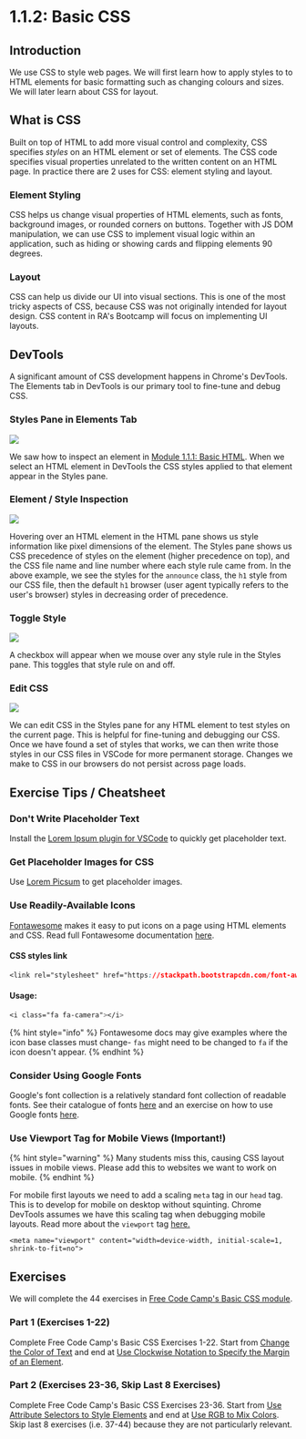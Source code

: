 # 1.1.2: Basic CSS

## Introduction

We use CSS to style web pages. We will first learn how to apply styles to to HTML elements for basic formatting such as changing colours and sizes. We will later learn about CSS for layout.

## What is CSS

Built on top of HTML to add more visual control and complexity, CSS specifies _styles_ on an HTML element or set of elements. The CSS code specifies visual properties unrelated to the written content on an HTML page. In practice there are 2 uses for CSS: element styling and layout.

### **Element Styling**

CSS helps us change visual properties of HTML elements, such as fonts, background images, or rounded corners on buttons. Together with JS DOM manipulation, we can use CSS to implement visual logic within an application, such as hiding or showing cards and flipping elements 90 degrees.

### **Layout**

CSS can help us divide our UI into visual sections. This is one of the most tricky aspects of CSS, because CSS was not originally intended for layout design. CSS content in RA's Bootcamp will focus on implementing UI layouts.

## DevTools

A significant amount of CSS development happens in Chrome's DevTools. The Elements tab in DevTools is our primary tool to fine-tune and debug CSS.

### Styles Pane in Elements Tab

![](../../.gitbook/assets/dt-css-main.jpg)

We saw how to inspect an element in [Module 1.1.1: Basic HTML](1.1.1-basic-html.md). When we select an HTML element in DevTools the CSS styles applied to that element appear in the Styles pane.

### Element / Style Inspection

![](../../.gitbook/assets/dt-css-hover.jpg)

Hovering over an HTML element in the HTML pane shows us style information like pixel dimensions of the element. The Styles pane shows us CSS precedence of styles on the element \(higher precedence on top\), and the CSS file name and line number where each style rule came from. In the above example, we see the styles for the `announce` class, the `h1` style from our CSS file, then the default `h1` browser \(user agent typically refers to the user's browser\) styles in decreasing order of precedence.

### Toggle Style

![](../../.gitbook/assets/dt-css-check.jpg)

A checkbox will appear when we mouse over any style rule in the Styles pane. This toggles that style rule on and off.

### Edit CSS

![](../../.gitbook/assets/dt-css-add.jpg)

We can edit CSS in the Styles pane for any HTML element to test styles on the current page. This is helpful for fine-tuning and debugging our CSS. Once we have found a set of styles that works, we can then write those styles in our CSS files in VSCode for more permanent storage. Changes we make to CSS in our browsers do not persist across page loads.

## Exercise Tips / Cheatsheet

### Don't Write Placeholder Text

Install the [Lorem Ipsum plugin for VSCode](https://marketplace.visualstudio.com/items?itemName=Tyriar.lorem-ipsum) to quickly get placeholder text.

### Get Placeholder Images for CSS

Use [Lorem Picsum](https://picsum.photos/) to get placeholder images.

### Use Readily-Available Icons

[Fontawesome](https://fontawesome.com/) makes it easy to put icons on a page using HTML elements and CSS. Read full Fontawesome documentation [here](https://fontawesome.com/how-to-use/on-the-web/referencing-icons/basic-use).

#### CSS styles link

```css
<link rel="stylesheet" href="https://stackpath.bootstrapcdn.com/font-awesome/4.7.0/css/font-awesome.min.css" crossorigin="anonymous">
```

#### Usage:

```css
<i class="fa fa-camera"></i>
```

{% hint style="info" %}
Fontawesome docs may give examples where the icon base classes must change- `fas` might need to be changed to `fa` if the icon doesn't appear.
{% endhint %}

### Consider Using Google Fonts

Google's font collection is a relatively standard font collection of readable fonts. See their catalogue of fonts [here](https://fonts.google.com/) and an exercise on how to use Google fonts [here](https://www.freecodecamp.org/learn/responsive-web-design/basic-css/import-a-google-font). 

### Use Viewport Tag for Mobile Views \(Important!\)

{% hint style="warning" %}
Many students miss this, causing CSS layout issues in mobile views. Please add this to websites we want to work on mobile.
{% endhint %}

For mobile first layouts we need to add a scaling `meta` tag in our `head` tag. This is to develop for mobile on desktop without squinting. Chrome DevTools assumes we have this scaling tag when debugging mobile layouts. Read more about the `viewport` tag [here.](https://developer.mozilla.org/en-US/docs/Web/HTML/Viewport_meta_tag)

```markup
<meta name="viewport" content="width=device-width, initial-scale=1, shrink-to-fit=no">
```

## Exercises

We will complete the 44 exercises in [Free Code Camp's Basic CSS module](https://www.freecodecamp.org/learn/responsive-web-design/basic-css/).

### Part 1 \(Exercises 1-22\)

Complete Free Code Camp's Basic CSS Exercises 1-22. Start from [Change the Color of Text](https://www.freecodecamp.org/learn/responsive-web-design/basic-css/change-the-color-of-text) and end at [Use Clockwise Notation to Specify the Margin of an Element](https://www.freecodecamp.org/learn/responsive-web-design/basic-css/use-clockwise-notation-to-specify-the-margin-of-an-element).

### Part 2 \(Exercises 23-36, Skip Last 8 Exercises\)

Complete Free Code Camp's Basic CSS Exercises 23-36. Start from [Use Attribute Selectors to Style Elements](https://www.freecodecamp.org/learn/responsive-web-design/basic-css/use-attribute-selectors-to-style-elements) and end at [Use RGB to Mix Colors](https://www.freecodecamp.org/learn/responsive-web-design/basic-css/use-rgb-to-mix-colors). Skip last 8 exercises \(i.e. 37-44\) because they are not particularly relevant.

